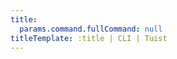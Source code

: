 ```yaml
---
title:
  params.command.fullCommand: null
titleTemplate: :title | CLI | Tuist
---
```


<!-- @content -->
